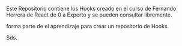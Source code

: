 Este Repositorio contiene los Hooks creado en el curso de Fernando Herrera de React de 0 a Experto y se pueden consultar libremente.

forma parte de el aprendizaje para crear un repositorio de Hooks.


Sds.